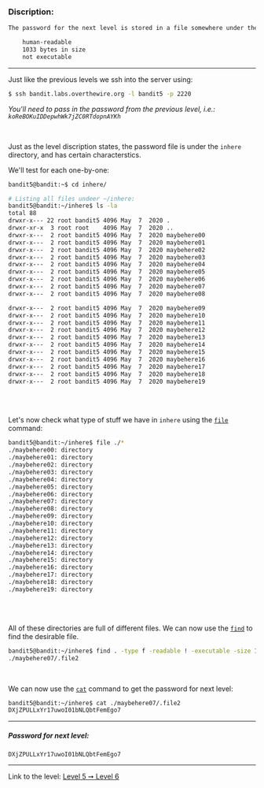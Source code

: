 ### Discription:
```txt
The password for the next level is stored in a file somewhere under the "inhere" directory and has all of the following properties:

    human-readable
    1033 bytes in size
    not executable
```

---

Just like the previous levels we ssh into the server using:
```zsh
$ ssh bandit.labs.overthewire.org -l bandit5 -p 2220
```

_You'll need to pass in the password from the previous level, i.e.: `koReBOKuIDDepwhWk7jZC0RTdopnAYKh`_

<br>

Just as the level discription states, the password file is under the `inhere` directory, and has certain characterstics.

We'll test for each one-by-one:

```zsh
bandit5@bandit:~$ cd inhere/

# Listing all files undeer ~/inhere:
bandit5@bandit:~/inhere$ ls -la
total 88
drwxr-x--- 22 root bandit5 4096 May  7  2020 .
drwxr-xr-x  3 root root    4096 May  7  2020 ..
drwxr-x---  2 root bandit5 4096 May  7  2020 maybehere00
drwxr-x---  2 root bandit5 4096 May  7  2020 maybehere01
drwxr-x---  2 root bandit5 4096 May  7  2020 maybehere02
drwxr-x---  2 root bandit5 4096 May  7  2020 maybehere03
drwxr-x---  2 root bandit5 4096 May  7  2020 maybehere04
drwxr-x---  2 root bandit5 4096 May  7  2020 maybehere05
drwxr-x---  2 root bandit5 4096 May  7  2020 maybehere06
drwxr-x---  2 root bandit5 4096 May  7  2020 maybehere07
drwxr-x---  2 root bandit5 4096 May  7  2020 maybehere08

drwxr-x---  2 root bandit5 4096 May  7  2020 maybehere09
drwxr-x---  2 root bandit5 4096 May  7  2020 maybehere10
drwxr-x---  2 root bandit5 4096 May  7  2020 maybehere11
drwxr-x---  2 root bandit5 4096 May  7  2020 maybehere12
drwxr-x---  2 root bandit5 4096 May  7  2020 maybehere13
drwxr-x---  2 root bandit5 4096 May  7  2020 maybehere14
drwxr-x---  2 root bandit5 4096 May  7  2020 maybehere15
drwxr-x---  2 root bandit5 4096 May  7  2020 maybehere16
drwxr-x---  2 root bandit5 4096 May  7  2020 maybehere17
drwxr-x---  2 root bandit5 4096 May  7  2020 maybehere18
drwxr-x---  2 root bandit5 4096 May  7  2020 maybehere19
```

<br>
<br>

Let's now check what type of stuff we have in `inhere` using the [`file`](file) command:

```zsh
bandit5@bandit:~/inhere$ file ./*
./maybehere00: directory
./maybehere01: directory
./maybehere02: directory
./maybehere03: directory
./maybehere04: directory
./maybehere05: directory
./maybehere06: directory
./maybehere07: directory
./maybehere08: directory
./maybehere09: directory
./maybehere10: directory
./maybehere11: directory
./maybehere12: directory
./maybehere13: directory
./maybehere14: directory
./maybehere15: directory
./maybehere16: directory
./maybehere17: directory
./maybehere18: directory
./maybehere19: directory
```

<br>
<br>

All of these directories are full of different files. We can now use the [`find`](https://linux.die.net/man/1/find) to find the desirable file.

```zsh
bandit5@bandit:~/inhere$ find . -type f -readable ! -executable -size 1033c
./maybehere07/.file2
```

<br>

We can now use the [`cat`](https://linux.die.net/man/1/cat) command to get the password for next level:

```zsh
bandit5@bandit:~/inhere$ cat ./maybehere07/.file2
DXjZPULLxYr17uwoI01bNLQbtFemEgo7
```

---

##### Password for next level:
    DXjZPULLxYr17uwoI01bNLQbtFemEgo7

---

Link to the level: [Level 5 ➙ Level 6](https://overthewire.org/wargames/bandit/bandit6.html)

